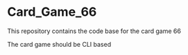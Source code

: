 # Card_Game_66
This repository contains the code base for the card game 66

The card game should be CLI based